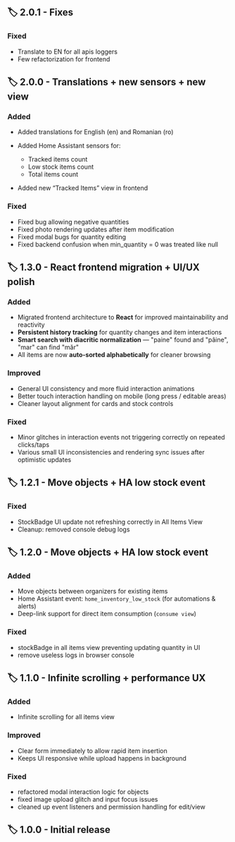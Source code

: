 ## 🏷️ 2.0.1 - Fixes

### Fixed

- Translate to EN for all apis loggers
- Few refactorization for frontend

## 🏷️ 2.0.0 - Translations + new sensors + new view

### Added

- Added translations for English (en) and Romanian (ro)
- Added Home Assistant sensors for:

  - Tracked items count
  - Low stock items count
  - Total items count

- Added new “Tracked Items” view in frontend

### Fixed

- Fixed bug allowing negative quantities
- Fixed photo rendering updates after item modification
- Fixed modal bugs for quantity editing
- Fixed backend confusion when min_quantity = 0 was treated like null

## 🏷️ 1.3.0 - React frontend migration + UI/UX polish

### Added

- Migrated frontend architecture to **React** for improved maintainability and reactivity
- **Persistent history tracking** for quantity changes and item interactions
- **Smart search with diacritic normalization** — "paine" found and "pâine", "mar" can find "măr"
- All items are now **auto-sorted alphabetically** for cleaner browsing

### Improved

- General UI consistency and more fluid interaction animations
- Better touch interaction handling on mobile (long press / editable areas)
- Cleaner layout alignment for cards and stock controls

### Fixed

- Minor glitches in interaction events not triggering correctly on repeated clicks/taps
- Various small UI inconsistencies and rendering sync issues after optimistic updates

## 🏷️ 1.2.1 - Move objects + HA low stock event

### Fixed

- StockBadge UI update not refreshing correctly in All Items View
- Cleanup: removed console debug logs

## 🏷️ 1.2.0 - Move objects + HA low stock event

### Added

- Move objects between organizers for existing items
- Home Assistant event: `home_inventory_low_stock` (for automations & alerts)
- Deep-link support for direct item consumption (`consume view`)

### Fixed

- stockBadge in all items view preventing updating quantity in UI
- remove useless logs in browser console

## 🏷️ 1.1.0 - Infinite scrolling + performance UX

### Added

- Infinite scrolling for all items view

### Improved

- Clear form immediately to allow rapid item insertion
- Keeps UI responsive while upload happens in background

### Fixed

- refactored modal interaction logic for objects
- fixed image upload glitch and input focus issues
- cleaned up event listeners and permission handling for edit/view

## 🏷️ 1.0.0 - Initial release
